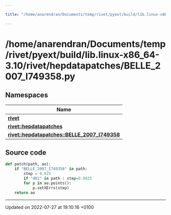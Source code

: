 ```yaml
---

title: "/home/anarendran/Documents/temp/rivet/pyext/build/lib.linux-x86_64-3.10/rivet/hepdatapatches/BELLE_2007_I749358.py"

---
```


# /home/anarendran/Documents/temp/rivet/pyext/build/lib.linux-x86_64-3.10/rivet/hepdatapatches/BELLE_2007_I749358.py



## Namespaces

| Name           |
| -------------- |
| **[rivet](http://example.org/namespaces/namespacerivet/)**  |
| **[rivet::hepdatapatches](http://example.org/namespaces/namespacerivet_1_1hepdatapatches/)**  |
| **[rivet::hepdatapatches::BELLE_2007_I749358](http://example.org/namespaces/namespacerivet_1_1hepdatapatches_1_1belle__2007__i749358/)**  |




## Source code

```python
def patch(path, ao):
    if "BELLE_2007_I749358" in path:
        step = 0.025
        if "d01" in path : step=0.0025
        for p in ao.points():
            p.setXErrs(step)
    return ao
```


-------------------------------

Updated on 2022-07-27 at 19:10:16 +0100
